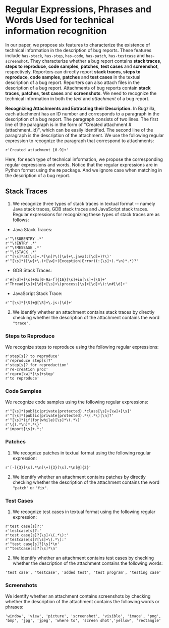 # Regular Expressions, Phrases and Words Used for technical information recognition

In our paper, we propose six features to characterize the existence of technical information in the description of bug reports. These features include `has-stack`, `has-step`, `has-code`, `has-patch`, `has-testcase` and `has-screenshot`. They characterize whether a bug report contains **stack traces**, **steps to reproduce**, **code samples**, **patches**, **test cases** and **screenshot**, respectively. Reporters can directly report **stack traces**, **steps to reproduce**, **code samples**, **patches** and **test cases** in the textual description of a bug report. Reporters can also attach files in the description of a bug report. Attachments of bug reports contain **stack traces**, **patches**, **test cases** and **screenshots**. We need to recognize the technical information in both the *text* and *attachment* of a bug report.

**Recognizing Attachments and Extracting their Description.** In Bugzilla, each attachment has an ID number and corresponds to a paragraph in the description of a bug report. The paragraph consists of two lines. The first line of the paragraph is in the form of "Created attachment #(attachment_id)", which can be easily identified. The second line of the paragraph is the description of the attachment. We use the following regular expression to recognize the paragraph that correspond to attachments:  

```r'Created attachment [0-9]+'```

Here, for each type of technical information, we propose the corresponding regular expressions and words. Notice that the regular expressions are in Python format using the **re** package. And we ignore case when matching in the description of a bug report.  

## Stack Traces

1. We recognize three types of stack traces in textual format -- namely Java stack traces, GDB stack traces and JavaScript stack traces. Regular expressions for recognizing these types of stack traces are as follows:
* Java Stack Traces: 
```
r'^\!SUBENTRY .*'
r'^\!ENTRY .*'
r'^\!MESSAGE .*'
r'^\!STACK .*'
r'^[\s]*at[\s]+.*[\n]?\([\w]+\.java(:[\d]+)?\)'
r'^[\s]*([\w]+\.)+[\w]+(Exception|Error)(:[\s]+(.*\n)*.*)?'
```

* GDB Stack Traces:
```
r'#[\d]+[\s]+0x[0-9a-f]{16}[\s]+in[\s]+[\S]+'
r'Thread[\s]+[\d]+[\s]+\(process[\s]+[\d]+\):\n#[\d]+'
```

* JavaScript Stack Trace:
```
r'^[\s]*[\S]+@[\S]+\.js:[\d]+'
```

2. We identify whether an attachment contains stack traces by directly checking whether the description of the attachment contains the word `"trace"`.

### Steps to Reproduce

We recognize steps to reproduce using the following regular expressions:
```
r'step[s]? to reproduce'
r'reproduce step[s]?'
r'step[s]? for reproduction'
r're-creation proc'
r'repro[\w]*[\s]+step'
r'to reproduce'
```

### Code Samples

We recognize code samples using the following regular expressions:
```
r'^[\s]*(public|private|protected).*class[\s]+[\w]+[\s]'
r'^[\s]*(public|private|protected).*\(.*\)[\n]?'
r'^[\s]*(if|for|while)[\s]*\(.*\)'
r'\{(.*\n)*.*\}'
r'import[\s]+.*;'
```

### Patches

1. We recognize patches in textual format using the following regular expression:
 ```
 r'[-]{3}[\s].*\n[\+]{3}[\s].*\n[@]{2}'
 ```
2. We identify whether an attachment contains patches by directly checking whether the description of the attachment contains the word `"patch"` or `"fix"`.

### Test Cases

1. We recognize test cases in textual format using the following regular expression:
```
r'test case[s]?:'
r'testcase[s]?:'
r'test case[s]?[\s]+\(.*\):'
r'testcase[s]?[\s]+\(.*\):'
r'^test case[s]?[\s]*\n'
r'^testcase[s]?[\s]*\n'
```
2. We identify whether an attachment contains test cases by checking whether the description of the attachment contains the following words:

```'test case', 'testcase', 'added test', 'test program', 'testing case'```

### Screenshots
We identify whether an attachment contains screenshots by checking whether the description of the attachment contains the following words or phrases:

```'window', 'view', 'picture', 'screenshot', 'visible', 'image', 'png', 'bmp', 'jpg', 'jpeg', 'where to', 'screen shot','yellow', 'rectangle'```

